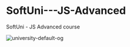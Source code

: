 # SoftUni---JS-Advanced
SoftUni - JS Advanced course

![university-default-og](https://github.com/PetarMirchev/SoftUni---JS-Advanced/assets/73035495/6b55b2fc-fead-45e9-846f-2fd458f45763)

